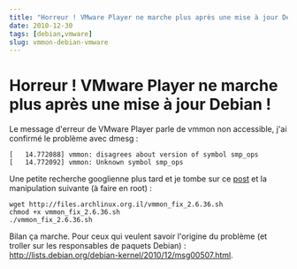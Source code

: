 ```yaml
---
title: "Horreur ! VMware Player ne marche plus après une mise à jour Debian !"
date: 2010-12-30
tags: [debian,vmware]
slug: vmmon-debian-vmware
---
```

# Horreur ! VMware Player ne marche plus après une mise à jour Debian !

Le message d'erreur de VMware Player parle de vmmon non accessible, j'ai confirmé le problème avec dmesg :

```
[   14.772088] vmmon: disagrees about version of symbol smp_ops
[   14.772092] vmmon: Unknown symbol smp_ops
```

Une petite recherche googlienne plus tard et je tombe sur ce [post](http://valiev.blogspot.com/2010_12_01_archive.html) et la manipulation suivante (à faire en root) :

```
wget http://files.archlinux.org.il/vmmon_fix_2.6.36.sh
chmod +x vmmon_fix_2.6.36.sh
./vmmon_fix_2.6.36.sh
```

Bilan ça marche. Pour ceux qui veulent savoir l'origine du problème (et troller sur les responsables de paquets Debian) : http://lists.debian.org/debian-kernel/2010/12/msg00507.html.





